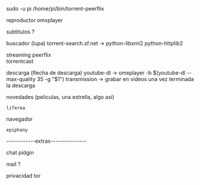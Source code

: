 sudo -u pi /home/pi/bin/torrent-peerflix

reproductor
	omxplayer

subtitulos
	?
	
buscador (lupa)
	torrent-search.sf.net	→ python-libxml2 python-httplib2

streaming
	peerflix	
	torrentcast

descarga (flecha de descarga)
	youtube-dl	→ omxplayer -b $(youtube-dl --max-quality 35 -g "$1")
	transmission	→ grabar en videos una vez terminada la descarga

novedades (peliculas, una estrella, algo asi)

	liferea

navegador

	epiphany
	
------------extras---------------

chat
	pidgin

mail
	?

privacidad
	tor

